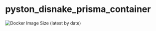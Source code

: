 # pyston_disnake_prisma_container
![Docker Image Size (latest by date)](https://img.shields.io/docker/image-size/jan2705g/pyston_disnake_prisma)